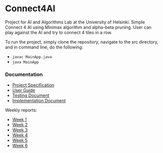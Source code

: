 # Connect4AI

Project for AI and Algorithms Lab at the University of Helsinki. Simple Connect 4 AI using Minimax algorithm and alpha-beta pruning. User can play against the AI and try to connect 4 tiles in a row.

To run the project, simply clone the repository, navigate to the src directory, and in command line, do the following:
* ```javac MainApp.java```
* ```java MainApp```

### Documentation

- [Project Specification](./documentation/ProjectSpecification.md)
- [User Guide](./documentation/UserGuide.md)
- [Testing Document](./documentation/TestingDocument.md)
- [Implementation Document](./documentation/Implementation.md)

Weekly reports:
- [Week 1](./documentation/Week1Report.md)
- [Week 2](./documentation/Week2Report.md)
- [Week 3](./documentation/Week3Report.md)
- [Week 4](./documentation/Week4Report.md)
- [Week 5](./documentation/Week5Report.md)
- [Week 6](./documentation/Week6Report.md)